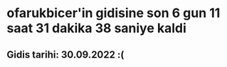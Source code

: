 # ofarukbicer'in gidisine son 6 gun 11 saat 31 dakika 38 saniye kaldi

## Gidis tarihi: 30.09.2022 :(